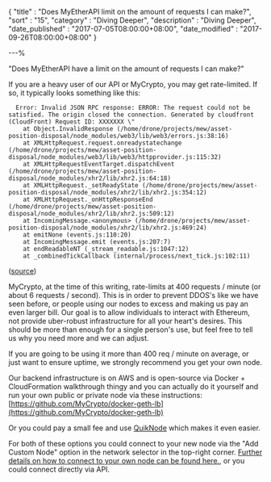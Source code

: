 {
"title"       : "Does MyEtherAPI limit on the amount of requests I can make?",
"sort"        : "15",
"category"    : "Diving Deeper",
"description" : "Diving Deeper",
"date_published" : "2017-07-05T08:00:00+08:00",
"date_modified"  : "2017-09-26T08:00:00+08:00"
}

---%


"Does MyEtherAPI have a limit on the amount of requests I can make?"

If you are a heavy user of our API or MyCrypto, you may get rate-limited. If so, it typically looks something like this:


      Error: Invalid JSON RPC response: ERROR: The request could not be satisfied. The origin closed the connection. Generated by cloudfront (CloudFront) Request ID: XXXXXXX \"
        at Object.InvalidResponse (/home/drone/projects/mew/asset-position-disposal/node_modules/web3/lib/web3/errors.js:38:16)
        at XMLHttpRequest.request.onreadystatechange (/home/drone/projects/mew/asset-position-disposal/node_modules/web3/lib/web3/httpprovider.js:115:32)
        at XMLHttpRequestEventTarget.dispatchEvent (/home/drone/projects/mew/asset-position-disposal/node_modules/xhr2/lib/xhr2.js:64:18)
        at XMLHttpRequest._setReadyState (/home/drone/projects/mew/asset-position-disposal/node_modules/xhr2/lib/xhr2.js:354:12)
        at XMLHttpRequest._onHttpResponseEnd (/home/drone/projects/mew/asset-position-disposal/node_modules/xhr2/lib/xhr2.js:509:12)
        at IncomingMessage.<anonymous> (/home/drone/projects/mew/asset-position-disposal/node_modules/xhr2/lib/xhr2.js:469:24)
        at emitNone (events.js:110:20)
        at IncomingMessage.emit (events.js:207:7)
        at endReadableNT (_stream_readable.js:1047:12)
        at _combinedTickCallback (internal/process/next_tick.js:102:11)


([source](https://ethereum.stackexchange.com/questions/24737/mycrypto-json-rpc-interface-ratelimiting/25113#25113))

MyCrypto, at the time of this writing, rate-limits at 400 requests / minute (or about 6 requests / second). This is in order to prevent DDOS's like we have seen before, or people using our nodes to excess and making us pay an even larger bill. Our goal is to allow individuals to interact with Ethereum, not provide uber-robust infrastructure for all your heart's desires. This should be more than enough for a single person's use, but feel free to tell us why you need more and we can adjust.

If you are going to be using it more than 400 req / minute on average, or just want to ensure uptime, we strongly recommend you get your own node.

Our backend infrastructure is on AWS and is open-source via Docker + CloudFormation walkthrough thingy and you can actually do it yourself and run your own public or private node via these instructions: [https://github.com/MyCrypto/docker-geth-lb](https://github.com/MyCrypto/docker-geth-lb)

Or you could pay a small fee and use [QuikNode](https://quiknode.io/) which makes it even easier.

For both of these options you could connect to your new node via the "Add Custom Node" option in the network selector in the top-right corner. [Further details on how to connect to your own node can be found here.](https://support.mycrypto.com/networks/run-your-own-node-with-mycrypto.html), or you could connect directly via API.
